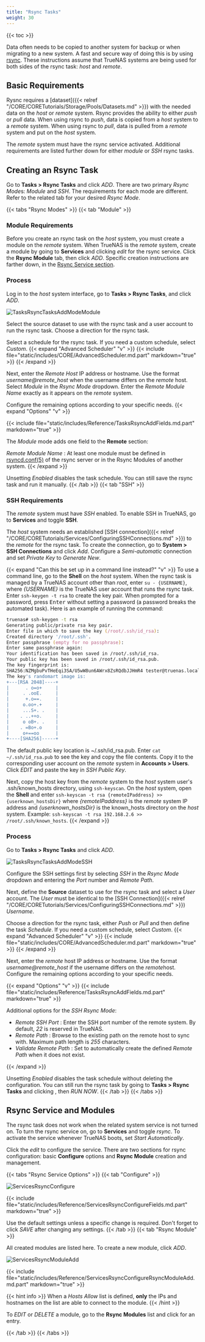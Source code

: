 ```yaml
---
title: "Rsync Tasks"
weight: 30
---
```


{{< toc >}}

Data often needs to be copied to another system for backup or when migrating to a new system.
A fast and secure way of doing this is by using [rsync](https://rsync.samba.org/).
These instructions assume that TrueNAS systems are being used for both sides of the rsync task: *host* and *remote*.

## Basic Requirements

Rysnc requires a [dataset]({{< relref "/CORE/CORETutorials/Storage/Pools/Datasets.md" >}}) with the needed data on the *host* or *remote* system.
Rsync provides the ability to either *push* or *pull* data.
When using rsync to *push*, data is copied from a *host* system to a *remote* system.
When using rsync to *pull*, data is pulled from a *remote* system and put on the *host* system.

The *remote* system must have the rsync service activated.
Additional requirements are listed further down for either *module* or *SSH* rsync tasks.


## Creating an Rsync Task

Go to **Tasks > Rsync Tasks** and click *ADD*.
There are two primary *Rsync Mode*s: *Module* and *SSH*.
The requirements for each mode are different.
Refer to the related tab for your desired *Rsync Mode*.

{{< tabs "Rsync Modes" >}}
{{< tab "Module" >}}
### Module Requirements

Before you create an rsync task on the *host* system, you must create a module on the *remote* system.
When TrueNAS is the *remote* system, create a module by going to **Services** and clicking <i class="material-icons" aria-hidden="true" title="edit">edit</i> for the rsync service.
Click the **Rsync Module** tab, then click *ADD*.
Specific creation instructions are farther down, in the [Rsync Service section](#rsync-service-and-modules).

### Process

Log in to the *host* system interface, go to **Tasks > Rsync Tasks**, and click *ADD*.

![TasksRsyncTasksAddModeModule](/images/CORE/12.0/TasksRsyncTasksAddModeModule.png "Rsync Task: Module Mode")

Select the source dataset to use with the rsync task and a user account to run the rsync task.
Choose a direction for the rsync task.

Select a schedule for the rsync task.
If you need a custom schedule, select *Custom*.
{{< expand "Advanced Scheduler" "v" >}}
{{< include file="static/includes/CORE/AdvancedScheduler.md.part" markdown="true" >}}
{{< /expand >}}

Next, enter the *Remote Host* IP address or hostname.
Use the format *username@remote_host* when the username differs on the *remote* host.
Select *Module* in the *Rsync Mode* dropdown. 
Enter the *Remote Module Name* exactly as it appears on the *remote* system.

Configure the remaining options according to your specific needs.
{{< expand "Options" "v" >}}

{{< include file="static/includes/Reference/TasksRsyncAddFields.md.part" markdown="true" >}}

The *Module* mode adds one field to the **Remote** section:

*Remote Module Name* : At least one module must be defined in [rsyncd.conf(5)](https://www.samba.org/ftp/rsync/rsyncd.conf.html) of the rsync server or in the Rsync Modules of another system.
{{< /expand >}}

Unsetting *Enabled* disables the task schedule.
You can still save the rsync task and run it manually.
{{< /tab >}}
{{< tab "SSH" >}}
### SSH Requirements

The *remote* system must have *SSH* enabled.
To enable SSH in TrueNAS, go to **Services** and toggle **SSH**.

The *host* system needs an established [SSH connection]({{< relref "/CORE/CORETutorials/Services/ConfiguringSSHConnections.md" >}}) to the *remote* for the rsync task.
To create the connection, go to **System > SSH Connections** and click *Add*.
Configure a *Semi-automatic* connection and set *Private Key* to *Generate New*.

{{< expand "Can this be set up in a command line instead?" "v" >}}
To use a command line, go to the **Shell** on the *host* system.
When the rsync task is managed by a TrueNAS account other than *root*, enter `su - {USERNAME}`, where *{USERNAME}* is the TrueNAS user account that runs the rsync task.
Enter `ssh-keygen -t rsa` to create the key pair.
When prompted for a password, press <kbd>Enter</kbd> without setting a password (a password breaks the automated task).
Here is an example of running the command:

```zsh
truenas# ssh-keygen -t rsa
Generating public/private rsa key pair.
Enter file in which to save the key (/root/.ssh/id_rsa):
Created directory '/root/.ssh'.
Enter passphrase (empty for no passphrase):
Enter same passphrase again:
Your identification has been saved in /root/.ssh/id_rsa.
Your public key has been saved in /root/.ssh/id_rsa.pub.
The key fingerprint is:
SHA256:NZMgbuPvTHeEqi3SA/U5wW8un6AWrx8ZsRQdbJJHmR4 tester@truenas.local
The key's randomart image is:
+---[RSA 2048]----+
|      . o=o+     |
|     . .ooE.     |
|      +.o==.     |
|     o.oo+.+     |
|     ...S+. .    |
|    . ..++o.     |
|     o oB+. .    |
|    . =Bo+.o     |
|     o+==oo      |
+----[SHA256]-----+
```
The default public key location is <file>\~/.ssh/id_rsa.pub</file>.
Enter `cat ~/.ssh/id_rsa.pub` to see the key and copy the file contents.
Copy it to the corresponding user account on the *remote* system in **Accounts > Users**.
Click *EDIT* and paste the key in *SSH Public Key*.

Next, copy the host key from the *remote* system to the *host* system user's <file>.ssh/known_hosts</file> directory, using `ssh-keyscan`.
On the *host* system, open the **Shell** and enter `ssh-keyscan -t rsa {remoteIPaddress} >> {userknown_hostsDir}` where *{remoteIPaddress}* is the *remote* system IP address and *{userknown_hostsDir}* is the <file>known_hosts</file> directory on the *host* system.
Example: `ssh-keyscan -t rsa 192.168.2.6 >> /root/.ssh/known_hosts`.
{{< /expand >}}

### Process

Go to **Tasks > Rsync Tasks** and click *ADD*.

![TasksRsyncTasksAddModeSSH](/images/CORE/12.0/TasksRsyncTasksAddModeSSH.png "Rsync Task: SSH Mode")

Configure the SSH settings first by selecting *SSH* in the *Rsync Mode* dropdown and entering the *Port* number and *Remote Path*.

Next, define the **Source** dataset to use for the rsync task and select a *User* account.
The *User* must be identical to the [SSH Connection]({{< relref "/CORE/CORETutorials/Services/ConfiguringSSHConnections.md" >}}) *Username*.

Choose a direction for the rsync task, either *Push* or *Pull* and then define the task *Schedule*.
If you need a custom schedule, select *Custom*.
{{< expand "Advanced Scheduler" "v" >}}
{{< include file="static/includes/CORE/AdvancedScheduler.md.part" markdown="true" >}}
{{< /expand >}}

Next, enter the *remote* host IP address or hostname.
Use the format *username@remote_host* if the username differs on the *remote*host.
Configure the remaining options according to your specific needs.

{{< expand "Options" "v" >}}
{{< include file="static/includes/Reference/TasksRsyncAddFields.md.part" markdown="true" >}}

Additional options for the *SSH Rsync Mode*:

* *Remote SSH Port* : Enter the SSH port number of the remote system. By default, *22* is reserved in TrueNAS.
* *Remote Path* : Browse to the existing path on the remote host to sync with. Maximum path length is *255* characters.
* *Validate Remote Path* : Set to automatically create the defined *Remote Path* when it does not exist.

{{< /expand >}}

Unsetting *Enabled* disables the task schedule without deleting the configuration.
You can still run the rsync task by going to **Tasks > Rsync Tasks** and clicking <i class="fa fa-chevron-right"></i>, then *RUN NOW*.
{{< /tab >}}
{{< /tabs >}}

## Rsync Service and Modules

The rsync task does not work when the related system service is not turned on.
To turn the rsync service on, go to **Services** and toggle *rsync*.
To activate the service whenever TrueNAS boots, set *Start Automatically*.

Click the <i class="material-icons" aria-hidden="true" title="edit">edit</i> to configure the service.
There are two sections for rsync configuration: basic **Configure** options and **Rsync Module** creation and management.

{{< tabs "Rsync Service Options" >}}
{{< tab "Configure" >}}

![ServicesRsyncConfigure](/images/CORE/12.0/ServicesRsyncConfigure.png "rsync service options")

{{< include file="static/includes/Reference/ServicesRsyncConfigureFields.md.part" markdown="true" >}}

Use the default settings unless a specific change is required.
Don't forget to click *SAVE* after changing any settings.
{{< /tab >}}
{{< tab "Rsync Module" >}}

All created modules are listed here.
To create a new module, click *ADD*.

![ServicesRsyncModuleAdd](/images/CORE/12.0/ServicesRsyncModuleAdd.png "Creating a rsync module")

{{< include file="static/includes/Reference/ServicesRsyncConfigureRsyncModuleAdd.md.part" markdown="true" >}}

{{< hint info >}}
When a *Hosts Allow* list is defined, **only** the IPs and hostnames on the list are able to connect to the module.
{{< /hint >}}

To *EDIT* or *DELETE* a module, go to the **Rsync Modules** list and click <i class="fa fa-chevron-right"></i> for an entry.

{{< /tab >}}
{{< /tabs >}}
